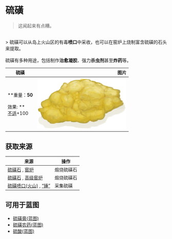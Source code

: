 # 硫磺  
> 这闻起来有点糟。  
<br>  
> 硫磺可以从岛上火山区的有毒<b>喷口</b>中采收，也可以在窑炉上烧制富含硫磺的石头来提取。<br><br>硫磺有多种用途，包括制作<b>治愈凝胶</b>、强力<b>杀虫剂</b>甚至<b>炸药</b>等。  
  
  硫磺  |   图片   
 ----  |  ----:   
 **重量：**50<br><br>** 效果: **<br>[不适](Discomfort.md)+100  |  <img decoding="async" src="Sprite/Brimstone.png" href="a.md" style="max-width:300px;max-height:300px;">   
  
## 获取来源  
来源  |  操作  
----  |  ----  
[硫磺石](StoneHeavyBrimstone.md) , [窑炉](Kiln.md)  |  煅烧硫磺石  
[硫磺石](StoneHeavyBrimstone.md) , [高级窑炉](KilnAdvanced.md)  |  煅烧硫磺石  
[硫磺喷口(火山)](VentBrimstone.md) , [“锤”](tag_Hammer.md)  |  采集硫磺  
## 可用于蓝图  
- [硫磺膏(蓝图)](Bp_BrimstoneGel.md)  
- [硫磺农药(蓝图)](Bp_PesticideBrimstone.md)  
- [硫酸(蓝图)](Bp_Vitriol.md)  
  
  


<script>document.title="硫磺 - 卡牌生存百科 Card Survival Wiki";</script>